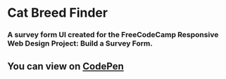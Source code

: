 # Cat Breed Finder
### A survey form UI created for the FreeCodeCamp Responsive Web Design Project: Build a Survey Form.
## You can view on [CodePen](https://codepen.io/cube1774/pen/rNJdgga)
